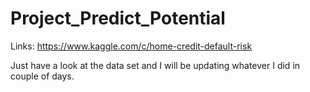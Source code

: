 # Project_Predict_Potential

Links: https://www.kaggle.com/c/home-credit-default-risk

Just have a look at the data set and I will be updating whatever I did in couple of days.
